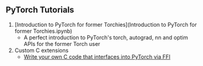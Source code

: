PyTorch Tutorials
-----------------

1. [Introduction to PyTorch for former Torchies](Introduction to PyTorch for former Torchies.ipynb)
   - A perfect introduction to PyTorch's torch, autograd, nn and optim APIs for the former Torch user
2. Custom C extensions
   - [Write your own C code that interfaces into PyTorch via FFI](Creating%20Extensions%20using%20FFI.md)
